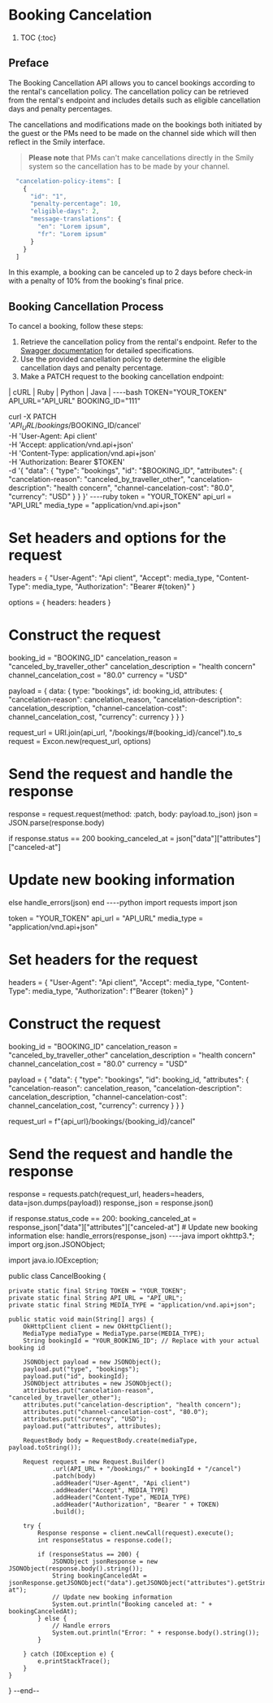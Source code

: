 # Booking Cancelation

1. TOC
{:toc}

## Preface

The Booking Cancellation API allows you to cancel bookings according to the rental's cancellation policy. The cancellation policy can be retrieved from the rental's endpoint and includes details such as eligible cancellation days and penalty percentages.

The cancellations and modifications made on the bookings both initiated by the guest or the PMs need to be made on the channel side which will then reflect in the Smily interface.

> **Please note** that PMs can't make cancellations directly in the Smily system so the cancellation has to be made by your channel.

~~~js
  "cancelation-policy-items": [
    {
      "id": "1",
      "penalty-percentage": 10,
      "eligible-days": 2,
      "message-translations": {
        "en": "Lorem ipsum",
        "fr": "Lorem ipsum"
      }
    }
  ]
~~~

In this example, a booking can be canceled up to 2 days before check-in with a penalty of 10% from the booking's final price.

## Booking Cancellation Process

To cancel a booking, follow these steps:

  1. Retrieve the cancellation policy from the rental's endpoint. Refer to the [Swagger documentation](https://demo.platforms.bookingsync.com/api-docs/index.html) for detailed specifications.
  2. Use the provided cancellation policy to determine the eligible cancellation days and penalty percentage.
  3. Make a PATCH request to the booking cancellation endpoint:

| cURL | Ruby | Python | Java |
----bash
TOKEN="YOUR_TOKEN"
API_URL="API_URL"
BOOKING_ID="111"

curl -X PATCH \
  '$API_URL/bookings/$BOOKING_ID/cancel' \
  -H 'User-Agent: Api client' \
  -H 'Accept: application/vnd.api+json' \
  -H 'Content-Type: application/vnd.api+json' \
  -H 'Authorization: Bearer $TOKEN' \
  -d '{
    "data": {
      "type": "bookings",
      "id": "$BOOKING_ID",
      "attributes": {
        "cancelation-reason": "canceled_by_traveller_other",
        "cancelation-description": "health concern",
        "channel-cancelation-cost": "80.0",
        "currency": "USD"
      }
    }
  }'
----ruby
token = "YOUR_TOKEN"
api_url = "API_URL"
media_type = "application/vnd.api+json"

# Set headers and options for the request
headers = {
  "User-Agent": "Api client",
  "Accept": media_type,
  "Content-Type": media_type,
  "Authorization": "Bearer #{token}"
}

options = {
  headers: headers
}

# Construct the request
booking_id = "BOOKING_ID"
cancelation_reason = "canceled_by_traveller_other"
cancelation_description = "health concern"
channel_cancelation_cost = "80.0"
currency = "USD"

payload = {
  data: {
    type: "bookings",
    id: booking_id,
    attributes: {
      "cancelation-reason": cancelation_reason,
      "cancelation-description": cancelation_description,
      "channel-cancelation-cost": channel_cancelation_cost,
      "currency": currency
    }
  }
}

request_url = URI.join(api_url, "/bookings/#{booking_id}/cancel").to_s
request = Excon.new(request_url, options)

# Send the request and handle the response
response = request.request(method: :patch, body: payload.to_json)
json = JSON.parse(response.body)

if response.status == 200
  booking_canceled_at = json["data"]["attributes"]["canceled-at"]
  # Update new booking information
else
  handle_errors(json)
end
----python
import requests
import json

token = "YOUR_TOKEN"
api_url = "API_URL"
media_type = "application/vnd.api+json"

# Set headers for the request
headers = {
    "User-Agent": "Api client",
    "Accept": media_type,
    "Content-Type": media_type,
    "Authorization": f"Bearer {token}"
}

# Construct the request
booking_id = "BOOKING_ID"
cancelation_reason = "canceled_by_traveller_other"
cancelation_description = "health concern"
channel_cancelation_cost = "80.0"
currency = "USD"

payload = {
    "data": {
        "type": "bookings",
        "id": booking_id,
        "attributes": {
            "cancelation-reason": cancelation_reason,
            "cancelation-description": cancelation_description,
            "channel-cancelation-cost": channel_cancelation_cost,
            "currency": currency
        }
    }
}

request_url = f"{api_url}/bookings/{booking_id}/cancel"

# Send the request and handle the response
response = requests.patch(request_url, headers=headers, data=json.dumps(payload))
response_json = response.json()

if response.status_code == 200:
    booking_canceled_at = response_json["data"]["attributes"]["canceled-at"]
    # Update new booking information
else:
    handle_errors(response_json)
----java
import okhttp3.*;
import org.json.JSONObject;

import java.io.IOException;

public class CancelBooking {

    private static final String TOKEN = "YOUR_TOKEN";
    private static final String API_URL = "API_URL";
    private static final String MEDIA_TYPE = "application/vnd.api+json";

    public static void main(String[] args) {
        OkHttpClient client = new OkHttpClient();
        MediaType mediaType = MediaType.parse(MEDIA_TYPE);
        String bookingId = "YOUR_BOOKING_ID"; // Replace with your actual booking id

        JSONObject payload = new JSONObject();
        payload.put("type", "bookings");
        payload.put("id", bookingId);
        JSONObject attributes = new JSONObject();
        attributes.put("cancelation-reason", "canceled_by_traveller_other");
        attributes.put("cancelation-description", "health concern");
        attributes.put("channel-cancelation-cost", "80.0");
        attributes.put("currency", "USD");
        payload.put("attributes", attributes);

        RequestBody body = RequestBody.create(mediaType, payload.toString());

        Request request = new Request.Builder()
                .url(API_URL + "/bookings/" + bookingId + "/cancel")
                .patch(body)
                .addHeader("User-Agent", "Api client")
                .addHeader("Accept", MEDIA_TYPE)
                .addHeader("Content-Type", MEDIA_TYPE)
                .addHeader("Authorization", "Bearer " + TOKEN)
                .build();

        try {
            Response response = client.newCall(request).execute();
            int responseStatus = response.code();

            if (responseStatus == 200) {
                JSONObject jsonResponse = new JSONObject(response.body().string());
                String bookingCanceledAt = jsonResponse.getJSONObject("data").getJSONObject("attributes").getString("canceled-at");
                // Update new booking information
                System.out.println("Booking canceled at: " + bookingCanceledAt);
            } else {
                // Handle errors
                System.out.println("Error: " + response.body().string());
            }

        } catch (IOException e) {
            e.printStackTrace();
        }
    }
}
--end--
